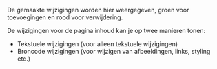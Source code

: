 De gemaakte wijzigingen worden hier weergegeven, groen voor toevoegingen en rood voor verwijdering. 

De wijzigingen voor de pagina inhoud kan je op twee manieren tonen: 

- Tekstuele wijzigingen (voor alleen tekstuele wijzigingen) 
- Broncode wijzigingen (voor wijzigen van afbeeldingen, links, styling etc.)


